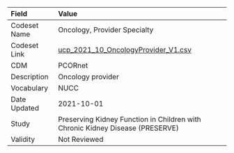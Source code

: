 |Field        |Value                                                                         |
|:------------|:-----------------------------------------------------------------------------|
|Codeset Name |Oncology, Provider Specialty                                                  |
|Codeset Link |[ucp_2021_10_OncologyProvider_V1.csv](https://github.com/PEDSnet/Variable-Dictionary/blob/main/visits/ucp_2021_10_OncologyProvider_V1.csv)|
|CDM          |PCORnet                                                                       |
|Description  |Oncology provider                                                             |
|Vocabulary   |NUCC                                                                          |
|Date Updated |2021-10-01                                                                    |
|Study        |Preserving Kidney Function in Children with Chronic Kidney Disease (PRESERVE) |
|Validity     |Not Reviewed                                                                  |
